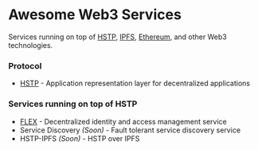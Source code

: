 # Awesome Web3 Services

Services running on top of [HSTP](https://github.com/cagataycali/HSTP), [IPFS](https://ipfs.io/), [Ethereum](https://ethereum.org/), and other Web3 technologies.

### Protocol

* [HSTP](https://github.com/cagataycali/HSTP) - Application representation layer for decentralized applications

### Services running on top of HSTP

* [FLEX](https://github.com/cagataycali/flex-protocol) - Decentralized identity and access management service
* Service Discovery *(Soon)* - Fault tolerant service discovery service
* HSTP-IPFS *(Soon)* - HSTP over IPFS